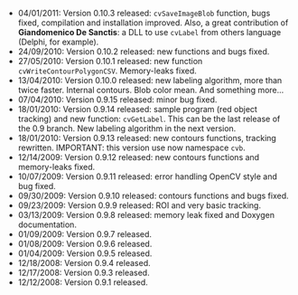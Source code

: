   * 04/01/2011: Version 0.10.3 released: `cvSaveImageBlob` function, bugs fixed, compilation and installation improved. Also, a great contribution of **Giandomenico De Sanctis**: a DLL to use `cvLabel` from others language (Delphi, for example).
  * 24/09/2010: Version 0.10.2 released: new functions and bugs fixed.
  * 27/05/2010: Version 0.10.1 released: new function `cvWriteContourPolygonCSV`. Memory-leaks fixed.
  * 13/04/2010: Version 0.10.0 released: new labeling algorithm, more than twice faster. Internal contours. Blob color mean. And something more...
  * 07/04/2010: Version 0.9.15 released: minor bug fixed.
  * 18/01/2010: Version 0.9.14 released: sample program (red object tracking) and new function: `cvGetLabel`. This can be the last release of the 0.9 branch. New labeling algorithm in the next version.
  * 18/01/2010: Version 0.9.13 released: new contours functions, tracking rewritten. IMPORTANT: this version use now namespace `cvb`.
  * 12/14/2009: Version 0.9.12 released: new contours functions and memory-leaks fixed.
  * 10/07/2009: Version 0.9.11 released: error handling OpenCV style and bug fixed.
  * 09/30/2009: Version 0.9.10 released: contours functions and bugs fixed.
  * 09/23/2009: Version 0.9.9 released: ROI and very basic tracking.
  * 03/13/2009: Version 0.9.8 released: memory leak fixed and Doxygen documentation.
  * 01/09/2009: Version 0.9.7 released.
  * 01/08/2009: Version 0.9.6 released.
  * 01/04/2009: Version 0.9.5 released.
  * 12/18/2008: Version 0.9.4 released.
  * 12/17/2008: Version 0.9.3 released.
  * 12/12/2008: Version 0.9.1 released.
